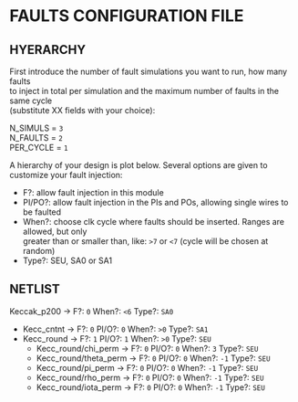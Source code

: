# FAULTS CONFIGURATION FILE

## HYERARCHY

First introduce the number of fault simulations you want to run, how many faults  
to inject in total per simulation and the maximum number of faults in the same cycle  
(substitute XX fields with your choice): 

  N_SIMULS = `3`  
  N_FAULTS = `2`  
  PER_CYCLE = `1`  


A hierarchy of your design is plot below. Several options are given to customize your fault injection:  
* F?: allow fault injection in this module  
* PI/PO?: allow fault injection in the PIs and POs, allowing single wires to be faulted  
* When?: choose clk cycle where faults should be inserted. Ranges are allowed, but only  
greater than or smaller than, like: `>7` or `<7` (cycle will be chosen at random)  
* Type?: SEU, SA0 or SA1 

## NETLIST

Keccak_p200 ->   F?: `0`   When?: `<6`   Type?: `SA0`  
  * Kecc_cntnt ->   F?: `0`   PI/O?: `0`   When?: `>0`   Type?: `SA1`  
  * Kecc_round ->   F?: `1`   PI/O?: `1`   When?: `>0`   Type?: `SEU`  
    * Kecc_round/chi_perm ->   F?: `0`   PI/O?: `0`   When?: `3`   Type?: `SEU`  
    * Kecc_round/theta_perm ->   F?: `0`   PI/O?: `0`   When?: `-1`   Type?: `SEU`  
    * Kecc_round/pi_perm ->   F?: `0`   PI/O?: `0`   When?: `-1`   Type?: `SEU`  
    * Kecc_round/rho_perm ->   F?: `0`   PI/O?: `0`   When?: `-1`   Type?: `SEU`  
    * Kecc_round/iota_perm ->   F?: `0`   PI/O?: `0`   When?: `-1`   Type?: `SEU`  

